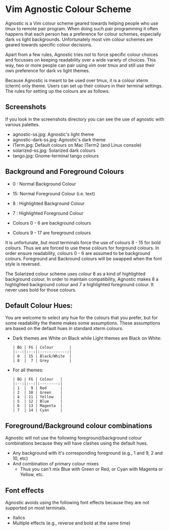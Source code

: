 # Vim Agnostic Colour Scheme

Agnostic is a Vim colour scheme geared towards helping people who
use tmux to remote pair program.  When doing such pair programming
it often happens that each person has a preference for colour
schemes, especially dark vs light backgrounds.  Unfortunately
most vim colour schemes are geared towards specific colour
decisions.

Apart from a few rules, Agnostic tries not to force specific
colour choices and focusses on keeping readability over
a wide variety of choices.  This way, two or more people
can pair using vim over tmux and still use their own
preference for dark vs light themes.

Because Agnostic is meant to be used over tmux, it is a
colour xterm (cterm) only theme.  Users can set up their
colours in their terminal settings.  The rules for setting
up the colours are as follows.

## Screenshots

If you look in the screenshots directory you can see the use of
agnostic with various palettes.

   * agnostic-ss.jpg: Agnostic's light theme
   * agnostic-dark-ss.jpg: Agnostic's dark theme
   * ITerm.jpg: Default colours on Mac ITerm2 (and Linux console)
   * solarized-ss.jpg: Solarized dark colours
   * tango.jpg: Gnome-terminal tango colours

## Background and Foreground Colours
   * 0 :  Normal Background Colour
   * 15:  Normal Foreground Colour (i.e. text)

   * 8 :  Highlighted Background Colour
   * 7 :  Highlighted Foreground Colour
 
   * Colours 0 - 6  are background colours
   * Colours 9 - 17 are foreground colours

It is unfortunate, but most terminals force the use
of colours 8 - 15 for bold colours.  Thus we are forced
to use these colours for forground colours.  In order
ensure readability, colours 0 - 6 are assumed to be
background colours.  Foreground and Backround colours
will be swapped when the font style is reversed.

The Solarized colour scheme uses colour 8 as a kind of
highlighted background colour.  In order to maintain
compatibility, Agnostic makes 8 a highlighted background
colour and 7 a highlighted foreground colour.  It never
uses bold for those colours.

## Default Colour Hues:
You are welcome to select any hue for the colours that
you prefer, but for some readability the theme makes
some assumptions.  These assumptions are based on the
default hues in standard xterm colours.

  * Dark themes are White on Black while Light themes are Black on White:
    ```
    | BG | FG | Colour       |
    |:--:|:--:|:------------:|
    | 0  | 15 | Black/White  |
    | 8  |  7 | Grey         |
    ```


  * For all themes:
    ```
    | BG | FG | Colour   |
    |:--:|:--:|:--------:|
    | 1  |  9 | Red      |
    | 2  | 10 | Green    |
    | 4  | 11 | Yellow   |
    | 5  | 12 | Blue     |
    | 6  | 13 | Magenta  |
    | 7  | 14 | Cyan     |
    ```

## Foreground/Background colour combinations
Agnostic will not use the following foreground/background
colour combinations because they will have clashes
using the default hues.

  * Any background with it's corresponding foreground
    (e.g., 1 and 9, 2 and 10, etc)
  * And combination of primary colour mixes
    - Thus you can't mix Blue with Green or Red,
      or Cyan with Magenta or Yellow, etc.

## Font effects
Agnostic avoids using the following font effects because
they are not supported on most terminals.

  * Italics
  * Multiple effects (e.g., reverse and bold at the same time)

